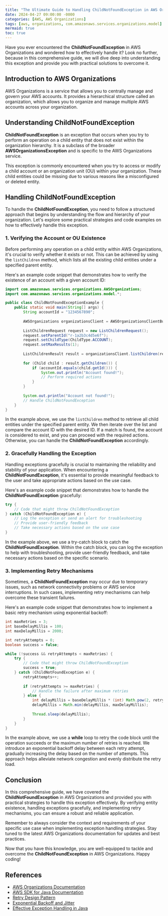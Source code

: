 ```yaml
---
title: "The Ultimate Guide to Handling ChildNotFoundException in AWS Organizations"
date: 2024-04-27 09:00:00 -0000
categories: [AWS, AWS Organizations]
tags: [aws, organizations, com.amazonaws.services.organizations.model]
mermaid: true
toc: true
---
```



Have you ever encountered the **ChildNotFoundException** in AWS Organizations and wondered how to effectively handle it? Look no further, because in this comprehensive guide, we will dive deep into understanding this exception and provide you with practical solutions to overcome it.

## Introduction to AWS Organizations

AWS Organizations is a service that allows you to centrally manage and govern your AWS accounts. It provides a hierarchical structure called an organization, which allows you to organize and manage multiple AWS accounts across your organization.

## Understanding ChildNotFoundException

**ChildNotFoundException** is an exception that occurs when you try to perform an operation on a child entity that does not exist within the organization hierarchy. It is a subclass of the broader **AWSOrganizationsException** and is specific to the AWS Organizations service.

This exception is commonly encountered when you try to access or modify a child account or an organization unit (OU) within your organization. These child entities could be missing due to various reasons like a misconfigured or deleted entity.

## Handling ChildNotFoundException

To handle the **ChildNotFoundException**, you need to follow a structured approach that begins by understanding the flow and hierarchy of your organization. Let's explore some practical strategies and code examples on how to effectively handle this exception.

### 1. Verifying the Account or OU Existence

Before performing any operation on a child entity within AWS Organizations, it's crucial to verify whether it exists or not. This can be achieved by using the `listChildren` method, which lists all the existing child entities under a specified parent entity.

Here's an example code snippet that demonstrates how to verify the existence of an account with a given account ID:

```java
import com.amazonaws.services.organizations.AWSOrganizations;
import com.amazonaws.services.organizations.model.*;

public class ChildNotFoundExceptionExample {
    public static void main(String[] args) {
        String accountId = "1234567890";
        
        AWSOrganizations organizationsClient = AWSOrganizationsClientBuilder.defaultClient();
        
        ListChildrenRequest request = new ListChildrenRequest();
        request.setParentId("r-1a2b3c4d5e6f");
        request.setChildType(ChildType.ACCOUNT);
        request.setMaxResults(1);
        
        ListChildrenResult result = organizationsClient.listChildren(request);
        
        for (Child child : result.getChildren()) {
            if (accountId.equals(child.getId())) {
                System.out.println("Account found!");
                // Perform required actions
            }
        }
        
        System.out.println("Account not found!");
        // Handle ChildNotFoundException
    }
}
```

In the example above, we use the `listChildren` method to retrieve all child entities under the specified parent entity. We then iterate over the list and compare the account ID with the desired ID. If a match is found, the account is considered to exist, and you can proceed with the required actions. Otherwise, you can handle the **ChildNotFoundException** accordingly.

### 2. Gracefully Handling the Exception

Handling exceptions gracefully is crucial to maintaining the reliability and stability of your application. When encountering a **ChildNotFoundException**, it's essential to provide meaningful feedback to the user and take appropriate actions based on the use case.

Here's an example code snippet that demonstrates how to handle the **ChildNotFoundException** gracefully:

```java
try {
    // Code that might throw ChildNotFoundException
} catch (ChildNotFoundException e) {
    // Log the exception or send an alert for troubleshooting
    // Provide user-friendly feedback
    // Take necessary actions based on the use case
}
```

In the example above, we use a try-catch block to catch the **ChildNotFoundException**. Within the catch block, you can log the exception to help with troubleshooting, provide user-friendly feedback, and take necessary actions based on the specific scenario.

### 3. Implementing Retry Mechanisms

Sometimes, a **ChildNotFoundException** may occur due to temporary issues, such as network connectivity problems or AWS service interruptions. In such cases, implementing retry mechanisms can help overcome these transient failures.

Here's an example code snippet that demonstrates how to implement a basic retry mechanism using exponential backoff:

```java
int maxRetries = 3;
int baseDelayMillis = 100;
int maxDelayMillis = 2000;

int retryAttempts = 0;
boolean success = false;

while (!success && retryAttempts < maxRetries) {
    try {
        // Code that might throw ChildNotFoundException
        success = true;
    } catch (ChildNotFoundException e) {
        retryAttempts++;
        
        if (retryAttempts >= maxRetries) {
            // Handle the failure after maximum retries
        } else {
            int delayMillis = baseDelayMillis * (int) Math.pow(2, retryAttempts);
            delayMillis = Math.min(delayMillis, maxDelayMillis);
            
            Thread.sleep(delayMillis);
        }
    }
}
```

In the example above, we use a **while** loop to retry the code block until the operation succeeds or the maximum number of retries is reached. We introduce an exponential backoff delay between each retry attempt, gradually increasing the delay based on the number of attempts. This approach helps alleviate network congestion and evenly distribute the retry load.

## Conclusion

In this comprehensive guide, we have covered the **ChildNotFoundException** in AWS Organizations and provided you with practical strategies to handle this exception effectively. By verifying entity existence, handling exceptions gracefully, and implementing retry mechanisms, you can ensure a robust and reliable application.

Remember to always consider the context and requirements of your specific use case when implementing exception handling strategies. Stay tuned to the latest AWS Organizations documentation for updates and best practices.

Now that you have this knowledge, you are well-equipped to tackle and overcome the **ChildNotFoundException** in AWS Organizations. Happy coding!

## References
- [AWS Organizations Documentation](https://docs.aws.amazon.com/organizations/latest/APIReference/Welcome.html)
- [AWS SDK for Java Documentation](https://docs.aws.amazon.com/sdk-for-java/index.html)
- [Retry Design Pattern](https://docs.aws.amazon.com/general/latest/gr/api-retries.html)
- [Exponential Backoff and Jitter](https://aws.amazon.com/blogs/architecture/exponential-backoff-and-jitter/)
- [Effective Exception Handling in Java](https://dzone.com/articles/exception-handling-in-java-best-practices)

